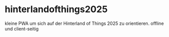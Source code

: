 # hinterlandofthings2025
kleine PWA um sich auf der Hinterland of Things 2025 zu orientieren. offline und client-seitig

